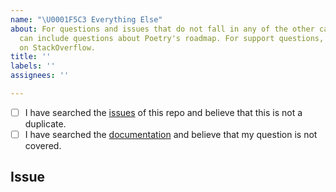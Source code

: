 ```yaml
---
name: "\U0001F5C3 Everything Else"
about: For questions and issues that do not fall in any of the other categories. This
  can include questions about Poetry's roadmap. For support questions, please post
  on StackOverflow.
title: ''
labels: ''
assignees: ''

---
```


<!-- Describe your question and issue here. This space is meant to be used for general questions that are neither bugs, feature requests, nor documentation issues. A good example would be a question regarding Poetry's roadmap, for example. If you're looking for help when it comes to using Poetry, consider posting a question on StackOverflow instead: http://stackoverflow.com/questions/tagged/python-poetry -->


<!-- Checked checkbox should look like this: [x] -->
- [ ] I have searched the [issues](https://github.com/python-poetry/poetry/issues) of this repo and believe that this is not a duplicate.
- [ ] I have searched the [documentation](https://python-poetry.org/docs/) and believe that my question is not covered.

## Issue
<!-- Now feel free to write your issue, but please be descriptive! Thanks again 🙌 ❤️ -->
